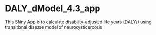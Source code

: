 # DALY_dModel_4.3_app
This Shiny App  is to calculate disability-adjusted life years (DALYs) using transitional disease model of neurocysticercosis
